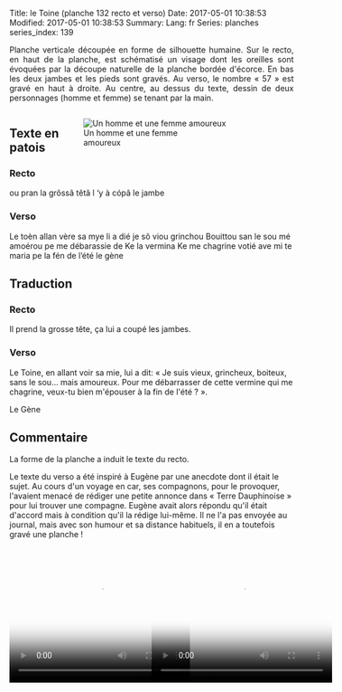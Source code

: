 Title: le Toine (planche 132 recto et verso)
Date: 2017-05-01 10:38:53
Modified: 2017-05-01 10:38:53
Summary: 
Lang: fr
Series: planches
series_index: 139

<p style="text-align:justify;">Planche verticale découpée en forme de
silhouette humaine. Sur le recto, en haut de la planche, est
schématisé un visage dont les oreilles sont évoquées par la découpe
naturelle de la planche bordée d'écorce. En bas les deux jambes et les
pieds sont gravés. Au verso, le nombre « 57 » est gravé en haut à
droite. Au centre, au dessus du texte, dessin de deux personnages
(homme et femme) se tenant par la main.</p>

<figure class="image-block" style="float: right;">
  <img alt="" src="{static}/images/planche_132_verso.png">
  <figcaption style="max-width: 200px"></figcaption>
</figure>

<figure class="image-block" style="float: right;">
  <img alt="Un homme et une femme amoureux" src="{static}/images/planche_132_verso_dessin.png">
  <figcaption style="max-width: 200px">Un homme et une femme amoureux</figcaption>
</figure>

<figure class="image-block" style="float: left;">
  <img alt="" src="{static}/images/planche_132_recto.png">
  <figcaption style="max-width: 247px"></figcaption>
</figure>


## Texte en patois

### Recto

ou pran la grôssâ têtâ l ‘y à cópâ  le jambe

### Verso

Le toèn allan vère sa mye li a dié je sô viou grinchou Bouittou san le
sou mé amoérou pe me débarassie de Ke la vermina Ke me chagrine votié
ave mi te maria pe la fén de l’été le gène

## Traduction

### Recto

Il prend la grosse tête, ça lui a coupé les jambes.

### Verso

Le Toine, en allant voir sa mie, lui a dit: « Je suis vieux,
grincheux, boiteux, sans le sou… mais amoureux. Pour me débarrasser de
cette vermine qui me chagrine, veux-tu bien m'épouser à la fin de
l'été ? ».

Le Gène

## Commentaire

La forme de la planche a induit le texte du recto.

Le texte du verso a été inspiré à Eugène par une anecdote dont il
était le sujet. Au cours d'un voyage en car, ses compagnons, pour le
provoquer, l'avaient menacé de rédiger une petite annonce dans « Terre
Dauphinoise » pour lui trouver une compagne. Eugène avait alors
répondu qu'il était d'accord mais à condition qu'il la rédige
lui-même. Il ne l'a pas envoyée au journal, mais avec son humour et sa
distance habituels, il en a toutefois gravé une planche !

<div style="display: table; clear: both;"></div>

<div>
<div style="float: left; width: 50%;">
<video width="320" height="240" controls
  poster="{static}/images/thumbnails/video_132-2.jpg">
  <source src="https://d1njpgd0ygatdn.cloudfront.net/video_132-2.mp4" type="video/mp4">
</video>
</div>
<div style="float: left; width: 50%;">
<video width="320" height="240" controls
  poster="{static}/images/thumbnails/video_132bis-2.jpg">
  <source src="https://d1njpgd0ygatdn.cloudfront.net/video_132bis-2.mp4" type="video/mp4">
</video>
</div>
</div>
